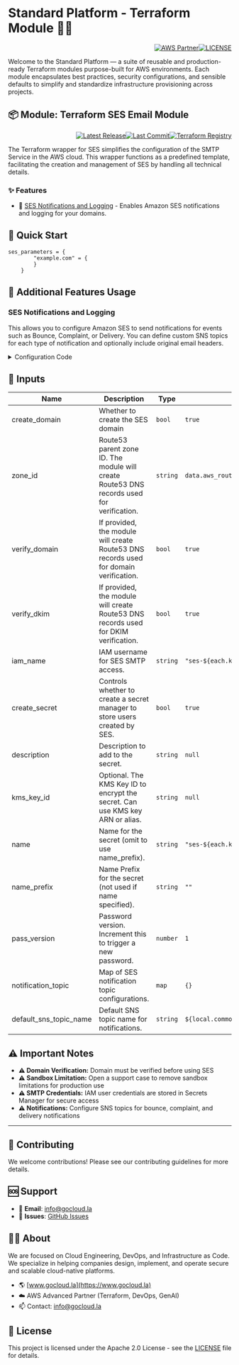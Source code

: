 # Standard Platform - Terraform Module 🚀🚀
<p align="right"><a href="https://partners.amazonaws.com/partners/0018a00001hHve4AAC/GoCloud"><img src="https://img.shields.io/badge/AWS%20Partner-Advanced-orange?style=for-the-badge&logo=amazonaws&logoColor=white" alt="AWS Partner"/></a><a href="LICENSE"><img src="https://img.shields.io/badge/License-Apache%202.0-green?style=for-the-badge&logo=apache&logoColor=white" alt="LICENSE"/></a></p>

Welcome to the Standard Platform — a suite of reusable and production-ready Terraform modules purpose-built for AWS environments.
Each module encapsulates best practices, security configurations, and sensible defaults to simplify and standardize infrastructure provisioning across projects.

## 📦 Module: Terraform SES Email Module
<p align="right"><a href="https://github.com/gocloudLa/terraform-aws-wrapper-ses/releases/latest"><img src="https://img.shields.io/github/v/release/gocloudLa/terraform-aws-wrapper-ses.svg?style=for-the-badge" alt="Latest Release"/></a><a href=""><img src="https://img.shields.io/github/last-commit/gocloudLa/terraform-aws-wrapper-ses.svg?style=for-the-badge" alt="Last Commit"/></a><a href="https://registry.terraform.io/modules/gocloudLa/wrapper-ses/aws"><img src="https://img.shields.io/badge/Terraform-Registry-7B42BC?style=for-the-badge&logo=terraform&logoColor=white" alt="Terraform Registry"/></a></p>
The Terraform wrapper for SES simplifies the configuration of the SMTP Service in the AWS cloud. This wrapper functions as a predefined template, facilitating the creation and management of SES by handling all technical details.

### ✨ Features

- 📧 [SES Notifications and Logging](#ses-notifications-and-logging) - Enables Amazon SES notifications and logging for your domains.




## 🚀 Quick Start
```hcl
ses_parameters = {
        "example.com" = {
        }
    }
```


## 🔧 Additional Features Usage

### SES Notifications and Logging
This allows you to configure Amazon SES to send notifications for events such as Bounce, Complaint, or Delivery. 
You can define custom SNS topics for each type of notification and optionally include original email headers. 


<details><summary>Configuration Code</summary>

```hcl
ses_parameters = {
  "example.com" = {
    notification_topic = {
      "Bounce" = {
        # topic_arn = "" # Default: sns_topic_alarms_notifications
        # include_original_headers = true # Default: true
      }
      # "Complaint" = {}
      # "Delivery"  = {}
    }

    # default_sns_topic_name = "sns-topic-name" # Default: "${local.common_name}-alarms"
  }
}
```


</details>




## 📑 Inputs
| Name                   | Description                                                                               | Type     | Default                                        | Required |
| ---------------------- | ----------------------------------------------------------------------------------------- | -------- | ---------------------------------------------- | -------- |
| create_domain          | Whether to create the SES domain                                                          | `bool`   | `true`                                         | no       |
| zone_id                | Route53 parent zone ID. The module will create Route53 DNS records used for verification. | `string` | `data.aws_route53_zone.this[each.key].zone_id` | no       |
| verify_domain          | If provided, the module will create Route53 DNS records used for domain verification.     | `bool`   | `true`                                         | no       |
| verify_dkim            | If provided, the module will create Route53 DNS records used for DKIM verification.       | `bool`   | `true`                                         | no       |
| iam_name               | IAM username for SES SMTP access.                                                         | `string` | `"ses-${each.key}"`                            | no       |
| create_secret          | Controls whether to create a secret manager to store users created by SES.                | `bool`   | `true`                                         | no       |
| description            | Description to add to the secret.                                                         | `string` | `null`                                         | no       |
| kms_key_id             | Optional. The KMS Key ID to encrypt the secret. Can use KMS key ARN or alias.             | `string` | `null`                                         | no       |
| name                   | Name for the secret (omit to use name_prefix).                                            | `string` | `"ses-${each.key}"`                            | no       |
| name_prefix            | Name Prefix for the secret (not used if name specified).                                  | `string` | `""`                                           | no       |
| pass_version           | Password version. Increment this to trigger a new password.                               | `number` | `1`                                            | no       |
| notification_topic     | Map of SES notification topic configurations.                                             | `map`    | `{}`                                           | no       |
| default_sns_topic_name | Default SNS topic name for notifications.                                                 | `string` | `${local.common_name}-alarms`                  | no       |







## ⚠️ Important Notes
- **⚠️ Domain Verification:** Domain must be verified before using SES
- **⚠️ Sandbox Limitation:** Open a support case to remove sandbox limitations for production use
- **⚠️ SMTP Credentials:** IAM user credentials are stored in Secrets Manager for secure access
- **⚠️ Notifications:** Configure SNS topics for bounce, complaint, and delivery notifications



---

## 🤝 Contributing
We welcome contributions! Please see our contributing guidelines for more details.

## 🆘 Support
- 📧 **Email**: info@gocloud.la
- 🐛 **Issues**: [GitHub Issues](https://github.com/gocloudLa/issues)

## 🧑‍💻 About
We are focused on Cloud Engineering, DevOps, and Infrastructure as Code.
We specialize in helping companies design, implement, and operate secure and scalable cloud-native platforms.
- 🌎 [www.gocloud.la](https://www.gocloud.la)
- ☁️ AWS Advanced Partner (Terraform, DevOps, GenAI)
- 📫 Contact: info@gocloud.la

## 📄 License
This project is licensed under the Apache 2.0 License - see the [LICENSE](LICENSE) file for details. 